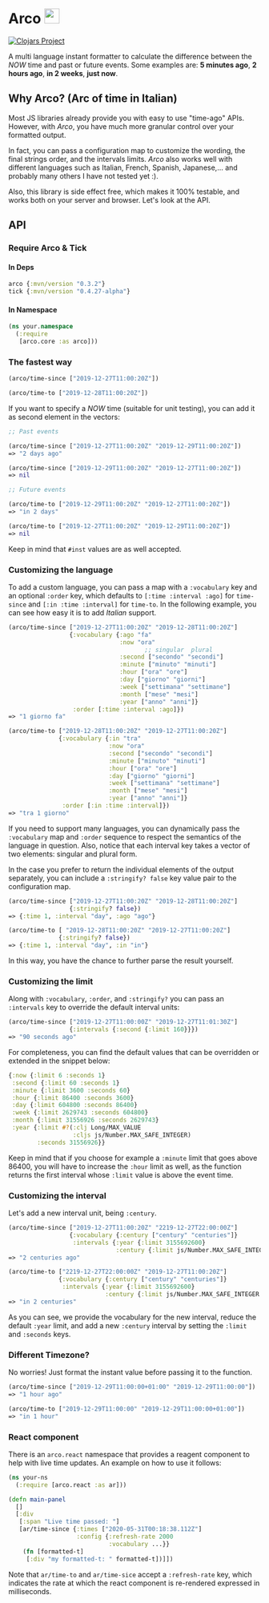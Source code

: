 # Arco <img src="https://static.thenounproject.com/png/199376-200.png" width="30"/>

[![Clojars Project](https://img.shields.io/clojars/v/arco.svg)](https://clojars.org/arco)

A multi language instant formatter to calculate the difference between the *NOW* time and past or future events. Some examples are: **5 minutes ago**, **2 hours ago**, **in 2 weeks**, **just now**.

## Why Arco? (Arc of time in Italian)
Most JS libraries already provide you with easy to use "time-ago" APIs. However, with *Arco*, you have much more granular control over your formatted output.

In fact, you can pass a configuration map to customize the wording, the final strings order, and the intervals limits. *Arco* also works well with different languages such as Italian, French, Spanish, Japanese,... and probably many others I have not tested yet :).

Also, this library is side effect free, which makes it 100% testable, and works both on your server and browser. Let's look at the API.

## API

### Require Arco & Tick

#### In Deps

```clojure
arco {:mvn/version "0.3.2"}
tick {:mvn/version "0.4.27-alpha"}
```
#### In Namespace

```clojure
(ns your.namespace
  (:require
   [arco.core :as arco]))
```

### The fastest way

```clojure
(arco/time-since ["2019-12-27T11:00:20Z"])

(arco/time-to ["2019-12-28T11:00:20Z"])
```

If you want to specify a *NOW* time (suitable for unit testing), you can add it as second element in the vectors:

```clojure
;; Past events

(arco/time-since ["2019-12-27T11:00:20Z" "2019-12-29T11:00:20Z"])
=> "2 days ago"

(arco/time-since ["2019-12-29T11:00:20Z" "2019-12-27T11:00:20Z"])
=> nil

;; Future events

(arco/time-to ["2019-12-29T11:00:20Z" "2019-12-27T11:00:20Z"])
=> "in 2 days"

(arco/time-to ["2019-12-27T11:00:20Z" "2019-12-29T11:00:20Z"])
=> nil
```

Keep in mind that `#inst` values are as well accepted.

### Customizing the language

To add a custom language, you can pass a map with a `:vocabulary` key and an optional `:order` key, which defaults to `[:time :interval :ago]` for `time-since` and `[:in :time :interval]` for `time-to`. In the following example, you can see how easy it is to add *Italian* support.

```clojure
(arco/time-since ["2019-12-27T11:00:20Z" "2019-12-28T11:00:20Z"]
                 {:vocabulary {:ago "fa"
                               :now "ora"
							          ;; singular  plural
                               :second ["secondo" "secondi"]
                               :minute ["minuto" "minuti"]
                               :hour ["ora" "ore"]
                               :day ["giorno" "giorni"]
                               :week ["settimana" "settimane"]
                               :month ["mese" "mesi"]
                               :year ["anno" "anni"]}
                  :order [:time :interval :ago]})
=> "1 giorno fa"

(arco/time-to ["2019-12-28T11:00:20Z" "2019-12-27T11:00:20Z"]
              {:vocabulary {:in "tra"
                            :now "ora"
                            :second ["secondo" "secondi"]
                            :minute ["minuto" "minuti"]
                            :hour ["ora" "ore"]
                            :day ["giorno" "giorni"]
                            :week ["settimana" "settimane"]
                            :month ["mese" "mesi"]
                            :year ["anno" "anni"]}
               :order [:in :time :interval]})
=> "tra 1 giorno"
```

If you need to support many languages, you can dynamically pass the `:vocabulary` map and `:order` sequence to respect the semantics of the language in question. Also, notice that each interval key takes a vector of two elements: singular and plural form.

In the case you prefer to return the individual elements of the output separately, you can include a `:stringify? false` key value pair to the configuration map.

```clojure
(arco/time-since ["2019-12-27T11:00:20Z" "2019-12-28T11:00:20Z"]
                 {:stringify? false})
=> {:time 1, :interval "day", :ago "ago"}

(arco/time-to [ "2019-12-28T11:00:20Z" "2019-12-27T11:00:20Z"]
              {:stringify? false})
=> {:time 1, :interval "day", :in "in"}
```

In this way, you have the chance to further parse the result yourself.

### Customizing the limit

Along with `:vocabulary`, `:order`, and `:stringify?` you can pass an `:intervals` key to override the default interval units:

```clojure
(arco/time-since ["2019-12-27T11:00:00Z" "2019-12-27T11:01:30Z"]
                 {:intervals {:second {:limit 160}}})
=> "90 seconds ago"
```

For completeness, you can find the default values that can be overridden or extended in the snippet below:

```clojure
{:now {:limit 6 :seconds 1}
 :second {:limit 60 :seconds 1}
 :minute {:limit 3600 :seconds 60}
 :hour {:limit 86400 :seconds 3600}
 :day {:limit 604800 :seconds 86400}
 :week {:limit 2629743 :seconds 604800}
 :month {:limit 31556926 :seconds 2629743}
 :year {:limit #?(:clj Long/MAX_VALUE
                  :cljs js/Number.MAX_SAFE_INTEGER)
        :seconds 31556926}}
```

Keep in mind that if you choose for example a `:minute` limit that goes above 86400, you will have to increase the `:hour` limit as well, as the function returns the first interval whose `:limit` value is above the event time.

### Customizing the interval

Let's add a new interval unit, being `:century`.

```clojure
(arco/time-since ["2019-12-27T11:00:20Z" "2219-12-27T22:00:00Z"]
                 {:vocabulary {:century ["century" "centuries"]}
                  :intervals {:year {:limit 3155692600}
                              :century {:limit js/Number.MAX_SAFE_INTEGER :seconds 3155692600}}})
=> "2 centuries ago"

(arco/time-to ["2219-12-27T22:00:00Z" "2019-12-27T11:00:20Z"]
              {:vocabulary {:century ["century" "centuries"]}
               :intervals {:year {:limit 3155692600}
                           :century {:limit js/Number.MAX_SAFE_INTEGER :seconds 3155692600}}})
=> "in 2 centuries"
```

As you can see, we provide the vocabulary for the new interval, reduce the default `:year` limit, and add a new `:century` interval by setting the `:limit` and `:seconds` keys.

### Different Timezone?

No worries! Just format the instant value before passing it to the function.

```clojure
(arco/time-since ["2019-12-29T11:00:00+01:00" "2019-12-29T11:00:00"])
=> "1 hour ago"

(arco/time-to ["2019-12-29T11:00:00" "2019-12-29T11:00:00+01:00"])
=> "in 1 hour"
```

### React component

There is an `arco.react` namespace that provides a reagent component to help with live time updates. An example on how to use it follows:

```clojure
(ns your-ns
  (:require [arco.react :as ar]))

(defn main-panel
  []
  [:div
   [:span "Live time passed: "]
   [ar/time-since {:times ["2020-05-31T00:18:38.112Z"]
                   :config {:refresh-rate 2000
				            :vocabulary ...}}
	(fn [formatted-t]
	 [:div "my formatted-t: " formatted-t])]])
```

Note that `ar/time-to` and `ar/time-sice` accept a `:refresh-rate` key, which indicates the rate at which the react component is re-rendered expressed in milliseconds.
